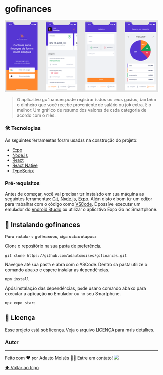 # gofinances

<img src="./src/assets/images/Screenshot_gofinances.png" alt="Design das telas do GoFinances">

> O aplicativo gofinances pode registrar todos os seus gastos, também o dinheiro que você recebe proveniente de salário ou job extra. E o melhor: Um gráfico de resumo dos valores de cada categoria de acordo com o mês.

### 🛠 Tecnologias

As seguintes ferramentas foram usadas na construção do projeto:

- [Expo](https://expo.io/)
- [Node.js](https://nodejs.org/en/)
- [React](https://pt-br.reactjs.org/)
- [React Native](https://reactnative.dev/)
- [TypeScript](https://www.typescriptlang.org/)

### Pré-requisitos

Antes de começar, você vai precisar ter instalado em sua máquina as seguintes ferramentas:
[Git](https://git-scm.com), [Node.js](https://nodejs.org/en/), [Expo](https://docs.expo.dev/get-started/installation/). 
Além disto é bom ter um editor para trabalhar com o código como [VSCode](https://code.visualstudio.com/).
É possível executar um emulador do [Android Studio](https://developer.android.com/studio) ou utilizar o aplicativo Expo Go no Smartphone.

## 🚀 Instalando gofinances

Para instalar o gofinances, siga estas etapas:

Clone o repositório na sua pasta de preferência.
```
git clone https://github.com/adautomoises/gofinances.git
```
Navegue até sua pasta e abra com o VSCode.
Dentro da pasta utilize o comando abaixo e espere instalar as dependências.
```
npm install
```
Após instalação das dependências, pode usar o comando abaixo para executar a aplicação no Emulador ou no seu Smartphone.
```
npx expo start
```

## 📝 Licença

Esse projeto está sob licença. Veja o arquivo [LICENÇA](LICENSE.md) para mais detalhes.

### Autor
---
Feito com ❤️ por Adauto Moisés 👋🏽 Entre em contato! 
 <a href="https://www.linkedin.com/posts/adautomoises_reactnative-activity-6978381848208904192-sDc7?utm_source=share&utm_medium=member_desktop" alt="linkedin" target="_blank">
  <img src="https://img.shields.io/badge/LinkedIn-%230077B5.svg?&style=flat-square&logo=linkedin&logoColor=white">
</a>
 
 
[⬆ Voltar ao topo](#gofinances)<br>
